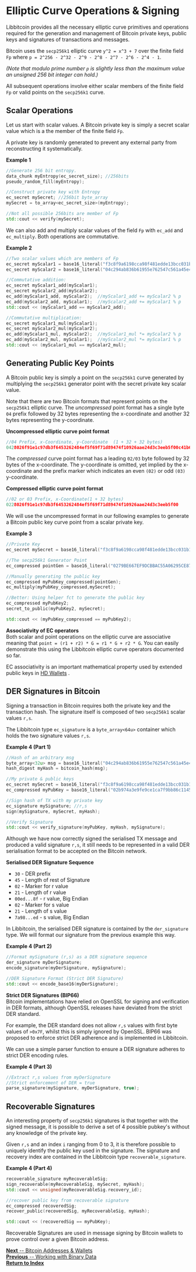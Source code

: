 # Elliptic Curve Operations & Signing

Libbitcoin provides all the necessary elliptic curve primitives and operations required for the generation and management of Bitcoin private keys, public keys and signatures of transactions and messages.

Bitcoin uses the `secp256k1` elliptic curve `y^2 = x^3 + 7` over the finite field `Fp` where `p = 2^256 - 2^32 - 2^9 - 2^8 - 2^7 - 2^6 - 2^4 - 1`.   

*(Note that modulo prime number `p` is slightly less than the maximum value an unsigned 256 bit integer can hold.)*

All subsequent operations involve either scalar members of the finite field `Fp` or valid points on the `secp256k1` curve.

## Scalar Operations

Let us start with scalar values. A Bitcoin private key is simply a secret scalar value which is a the member of the finite field `Fp`.

A private key is randomly generated to prevent any external party from reconstructing it systematically.

**Example 1**
```c++
//Generate 256 bit entropy.
data_chunk myEntropy(ec_secret_size); //256bits
pseudo_random_fill(myEntropy);

//Construct private key with Entropy
ec_secret mySecret; //256bit byte_array
mySecret = to_array<ec_secret_size>(myEntropy);

//Not all possible 256bits are member of Fp
std::cout << verify(mySecret);
```

We can also add and multiply scalar values of the field `Fp` with `ec_add` and `ec_multiply`. Both operations are commutative.

**Example 2**
```c++
//Two scalar values which are members of Fp
ec_secret myScalar1 = base16_literal("f3c8f9a6198cca98f481edde13bcc031b1470a81e367b838fe9e0a9db0f5993d");
ec_secret myScalar2 = base16_literal("04c294ab836b61955e762547c561a45e4be88984dca06da959d47bf880fd92f4");

//Commutative addition:
ec_secret myScalar1_add(myScalar1);
ec_secret myScalar2_add(myScalar2);
ec_add(myScalar1_add, myScalar2);  //myScalar1_add += myScalar2 % p
ec_add(myScalar2_add, myScalar1);  //myScalar2_add += myScalar1 % p
std::cout << (myScalar1_add == myScalar2_add);

//Commutative multiplication:
ec_secret myScalar1_mul(myScalar1);
ec_secret myScalar2_mul(myScalar2);
ec_add(myScalar1_mul, myScalar2);  //myScalar1_mul *= myScalar2 % p
ec_add(myScalar2_mul, myScalar1);  //myScalar2_mul *= myScalar1 % p
std::cout << (myScalar1_mul == myScalar2_mul);
```
## Generating Public Key Points

A Bitcoin public key is simply a point on the `secp256k1` curve generated by multiplying the `secp256k1` generator point with the secret private key scalar value.  

Note that there are two Bitcoin formats that represent points on the `secp256k1` elliptic curve. The *uncompressed* point format has a single byte `04` prefix followed by 32 bytes representing the x-coordinate and another 32 bytes representing the y-coordinate.

**Uncompressed elliptic curve point format**
```C++
//04 Prefix, x-Coordinate, y-Coordinate  (1 + 32 + 32 bytes)
0428026f91e1c97db3f6453262484ef5f69f71d89474f10926aae24d3c3eeb5f00c41b6810b8b305a05de2b4448d7e2a079771d4c018b923a9ab860e4b0b4f86f6
```

The *compressed* curve point format has a leading `02/03` byte followed by 32 bytes of the x-coordinate. The y-coordinate is omitted, yet implied by the x-coordinate and the prefix marker which indicates an even `(02)` or odd `(03)` y-coordinate.

**Compressed elliptic curve point format**
```c++
//02 or 03 Prefix, x-Coordinate(1 + 32 bytes)
0228026f91e1c97db3f6453262484ef5f69f71d89474f10926aae24d3c3eeb5f00
```
We will use the uncompressed format in our following examples to generate a Bitcoin public key curve point from a scalar private key.

**Example 3**
```c++
//Private Key
ec_secret mySecret = base16_literal("f3c8f9a6198cca98f481edde13bcc031b1470a81e367b838fe9e0a9db0f5993d");

//The secp256k1 Generator Point
ec_compressed pointGen = base16_literal("0279BE667EF9DCBBAC55A06295CE870B07029BFCDB2DCE28D959F2815B16F81798");

//Manually generating the public key
ec_compressed myPubKey_compressed(pointGen);
ec_multiply(myPubKey_compressed,mySecret);

//Better: Using helper fct to generate the public key
ec_compressed myPubKey2;
secret_to_public(myPubKey2, mySecret);

std::cout << (myPubKey_compressed == myPubKey2);
```

**Associativity of EC operators**  
Both scalar and point operations on the elliptic curve are associative meaning that `point = (r1 + r2) * G = r1 * G + r2 * G`. You can easily demonstrate this using the Libbitcoin elliptic curve operators documented so far.

EC associativity is an important mathematical property used by extended public keys in [HD Wallets](https://github.com/libbitcoin/libbitcoin/wiki)  .

## DER Signatures in Bitcoin
Signing a transaction in Bitcoin requires both the private key and the transaction hash. The signature itself is composed of two `secp256k1` scalar values `r,s`.

The Libbitcoin type `ec_signature` is a `byte_array<64u>` container which holds the two signature values `r,s`.

**Example 4 (Part 1)**
```c++
//Hash of an arbitrary msg
byte_array<32u> msg = base16_literal("04c294ab836b61955e762547c561a45e4be88984dca06da959d47bf880fd92f4");
hash_digest myHash = bitcoin_hash(msg);

//My private & public keys
ec_secret mySecret = base16_literal("f3c8f9a6198cca98f481edde13bcc031b1470a81e367b838fe9e0a9db0f5993d");
ec_compressed myPubKey = base16_literal("02b974a3e9fe9ce1ca7f9bb86c114567a51cd8deb7157aeabcce46eb6138c3a1b3");

//Sign hash of TX with my private key
ec_signature mySignature; //r,s
sign(mySignature, mySecret, myHash);

//Verify Signature
std::cout << verify_signature(myPubKey, myHash, mySignature);
```
Although we have now correctly signed the serialised TX message and produced a valid signature `r,s`, it still needs to be represented in a valid DER serialisation format to be accepted on the Bitcoin network.  

**Serialised DER Signature Sequence**
* `30` - DER prefix
* `45` - Length of rest of Signature
* `02` - Marker for r value
* `21` - Length of r value
* `00ed...8f` - r value, Big Endian
* `02` - Marker for s value
* `21` - Length of s value
* `7a98...ed` - s value, Big Endian

In Libbitcoin, the serialised DER signature is contained by the `der_signature` type. We will format our signature from the previous example this way.

**Example 4 (Part 2)**
```c++
//Format mySignature (r,s) as a DER signature sequence
der_signature myDerSignature;
encode_signature(myDerSignature, mySignature);

//DER Signature Format (Strict DER Signature)
std::cout << encode_base16(myDerSignature);
```
**Strict DER Signatures (BIP66)**  
Bitcoin implementations have relied on OpenSSL for signing and verification in DER formats, although OpenSSL releases have deviated from the strict DER standard.

For example, the DER standard does not allow `r,s` values with first byte values of `>0x7F`, whilst this is simply ignored by OpenSSL. BIP66 was proposed to enforce strict DER adherence and is implemented in Libbitcoin.

We can use a simple parser function to ensure a DER signature adheres to strict DER encoding rules.

**Example 4 (Part 3)**
```c++
//Extract r,s values from myDerSignature
//Strict enforcement of DER = true
parse_signature(mySignature, myDerSignature, true);
```

## Recoverable Signatures
An interesting property of `secp256k1` signatures is that together with the signed message, it is possible to derive a set of 4 possible pubkey's without any knowledge of the private key.

Given `r,s` and an index `i` ranging from 0 to 3, it is therefore possible to uniquely identify the public key used in the signature. The signature and recovery index are contained in the Libbitcoin type `recoverable_signature`.

**Example 4 (Part 4)**
```c++
recoverable_signature myRecoverableSig;
sign_recoverable(myRecoverableSig, mySecret, myHash);
std::cout << unsigned(myRecoverableSig.recovery_id);

//recover public key from recoverable signature
ec_compressed recoveredSig;
recover_public(recoveredSig, myRecoverableSig, myHash);

std::cout << (recoveredSig == myPubKey);
```

Recoverable Signatures are used in message signing by Bitcoin wallets to prove control over a given Bitcoin address.

[**Next** -- Bitcoin Addresses &  Wallets](https://github.com/libbitcoin/libbitcoin/wiki)  
[**Previous** -- Working with Binary Data ](https://github.com/libbitcoin/libbitcoin/wiki)  
[**Return to Index**](https://github.com/libbitcoin/libbitcoin/wiki)
